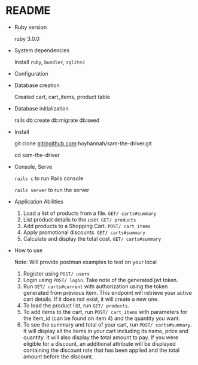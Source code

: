 # README

* Ruby version

    ruby 3.0.0

* System dependencies

    Install `ruby`, `bundler`, `sqlite3`

* Configuration

* Database creation

    Created cart, cart_items, product table

* Database initialization

    rails db:create db:migrate db:seed

* Install

    git clone git@github.com:hoyhannah/sam-the-driver.git

    cd sam-the-driver

* Console, Serve

    `rails c` to run Rails console

    `rails server` to run the server

* Application Abilities

  1. Load a list of products from a file.
        `GET/ carts#summary`
  2. List product details to the user.
        `GET/ products`
  3. Add products to a Shopping Cart.
        `POST/ cart_items`
  4. Apply promotional discounts.
        `GET/ carts#summary`
  5. Calculate and display the total cost.
        `GET/ carts#summary`

* How to use

  Note: Will provide postman examples to test on your local

  1. Register using `POST/ users`
  2. Login using `POST/ login`. Take note of the generated jwt token.
  3. Run `GET/ carts#current` with authorization using the token generated from previous item. This endpoint will retrieve your active cart details. If it does not exist, it will create a new one.
  4. To load the product list, run `GET/ products`.
  5. To add items to the cart, run `POST/ cart_items` with parameters for the item_id (can be found on item 4) and the quantity you want.
  6. To see the summary and total of your cart, run `POST/ carts#summary`. It will display all the items in your cart including its name, price and quantity.
    It will also display the total amount to pay. If you were eligible for a discount, an additional attribute will be displayed containing the discount rate that has been applied and the total amount before the discount.
